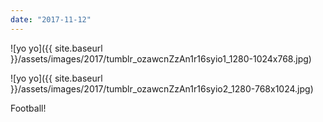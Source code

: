 ```yaml
---
date: "2017-11-12"
---
```


![yo yo]({{ site.baseurl }}/assets/images/2017/tumblr_ozawcnZzAn1r16syio1_1280-1024x768.jpg)

![yo yo]({{ site.baseurl }}/assets/images/2017/tumblr_ozawcnZzAn1r16syio2_1280-768x1024.jpg)

Football!

